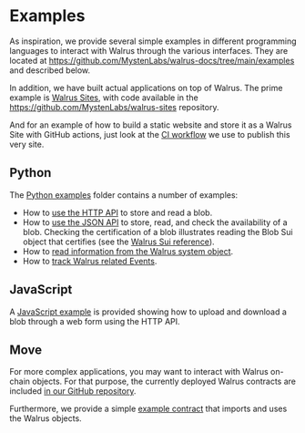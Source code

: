 # Examples

As inspiration, we provide several simple examples in different programming languages to interact
with Walrus through the various interfaces. They are located at
<https://github.com/MystenLabs/walrus-docs/tree/main/examples> and described below.

In addition, we have built actual applications on top of Walrus. The prime example is [Walrus
Sites](../walrus-sites/intro.md), with code available in the
<https://github.com/MystenLabs/walrus-sites> repository.

And for an example of how to build a static website and store it as a Walrus Site with GitHub
actions, just look at the [CI
workflow](https://github.com/MystenLabs/walrus-docs/blob/main/.github/workflows/publish.yaml) we use
to publish this very site.

## Python

The [Python examples](https://github.com/MystenLabs/walrus-docs/tree/main/examples/python) folder
contains a number of examples:

- How to [use the HTTP
  API](https://github.com/MystenLabs/walrus-docs/blob/main/examples/python/hello_walrus_webapi.py)
  to store and read a blob.
- How to [use the JSON
  API](https://github.com/MystenLabs/walrus-docs/blob/main/examples/python/hello_walrus_jsonapi.py)
  to store, read, and check the availability of a blob. Checking the certification of a blob
  illustrates reading the Blob Sui object that certifies (see the [Walrus Sui
  reference](../dev-guide/sui-struct.md)).
- How to [read information from the Walrus system
  object](https://github.com/MystenLabs/walrus-docs/blob/main/examples/python/hello_walrus_sui_system.py).
- How to [track Walrus related
  Events](https://github.com/MystenLabs/walrus-docs/blob/main/examples/python/track_walrus_events.py).

## JavaScript

A [JavaScript example](https://github.com/MystenLabs/walrus-docs/tree/main/examples/javascript) is
provided showing how to upload and download a blob through a web form using the HTTP API.

## Move

For more complex applications, you may want to interact with Walrus on-chain objects. For that
purpose, the currently deployed Walrus contracts are included [in our GitHub
repository](https://github.com/MystenLabs/walrus-docs/tree/main/contracts).

Furthermore, we provide a simple [example
contract](https://github.com/MystenLabs/walrus-docs/tree/main/examples/move) that imports and uses
the Walrus objects.
